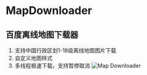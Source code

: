 # MapDownloader
## 百度离线地图下载器
1. 支持中国行政区划1-18级离线地图图片下载
2. 自定义地图样式
3. 多线程极速下载，支持暂停取消
![Map Downloader](https://github.com/flqzdzxx/MapDownloader/raw/master/img/dialog.png)